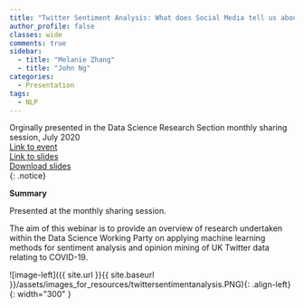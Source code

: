 ```yaml
---
title: "Twitter Sentiment Analysis: What does Social Media tell us about coronavirus concerns in the UK?"
author_profile: false 
classes: wide
comments: true
sidebar:
  - title: "Melanie Zhang"
  - title: "John Ng"
categories:
  - Presentation
tags:
  - NLP
---
```


Orginally presented in the Data Science Research Section monthly sharing session, July 2020<br>
[Link to event](https://www.actuaries.org.uk/learn-develop/attend-event/twitter-sentiment-analysis-what-does-social-media-tell-us-about-coronavirus-concerns-uk)<br>
[Link to slides](https://github.com/IFoADataScienceResearch/IFoADataScienceResearch.github.io/raw/master/assets/pdfs/IFoA%20COVID%20Twitter%20Analysis_02072020.pdf) <br>
[Download slides](https://www.actuaries.org.uk/system/files/field/document/Twitter%20Sentiment%20Analysis.pdf)<br>
{: .notice}

<b> Summary </b>

Presented at the monthly sharing session. 

The aim of this webinar is to provide an overview of research undertaken within the Data Science Working Party on applying machine learning methods for sentiment analysis and opinion mining of UK Twitter data relating to COVID-19.<br>

![image-left]({{ site.url }}{{ site.baseurl }}/assets/images_for_resources/twittersentimentanalysis.PNG){: .align-left}{: width="300" }
